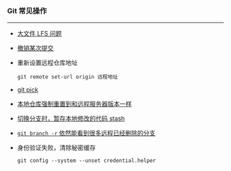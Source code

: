 ### Git 常见操作

---

- [大文件 LFS 问题](./lfs/readme.md)

- [撤销某次提交](https://juejin.cn/post/7051024177519656967)

- 重新设置远程仓库地址

  `git remote set-url origin 远程地址`

- [git pick](./pick.md)

- [本地仓库强制重置到和远程服务器版本一样](./force_sync_remote.md)

- [切换分支时，暂存本地修改的代码 stash](./git_stash.md)

- [`git branch -r` 依然能看到很多远程已经删除的分支](./del_remote_deleted_branchs.md)

- 身份验证失败，清除秘密缓存

  `git config --system --unset credential.helper`

